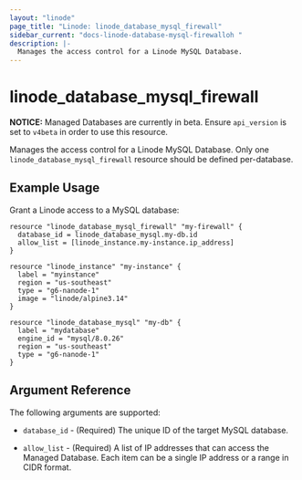 ```yaml
---
layout: "linode"
page_title: "Linode: linode_database_mysql_firewall"
sidebar_current: "docs-linode-database-mysql-firewalloh "
description: |-
  Manages the access control for a Linode MySQL Database.
---
```


# linode\_database\_mysql\_firewall

**NOTICE:** Managed Databases are currently in beta. Ensure `api_version` is set to `v4beta` in order to use this resource.

Manages the access control for a Linode MySQL Database. Only one `linode_database_mysql_firewall` resource should be defined per-database.

## Example Usage

Grant a Linode access to a MySQL database:

```hcl
resource "linode_database_mysql_firewall" "my-firewall" {
  database_id = linode_database_mysql.my-db.id
  allow_list = [linode_instance.my-instance.ip_address]
}

resource "linode_instance" "my-instance" {
  label = "myinstance"
  region = "us-southeast"
  type = "g6-nanode-1"
  image = "linode/alpine3.14"
}

resource "linode_database_mysql" "my-db" {
  label = "mydatabase"
  engine_id = "mysql/8.0.26"
  region = "us-southeast"
  type = "g6-nanode-1"
}
```

## Argument Reference

The following arguments are supported:

* `database_id` - (Required) The unique ID of the target MySQL database.

* `allow_list` - (Required) A list of IP addresses that can access the Managed Database. Each item can be a single IP address or a range in CIDR format.

